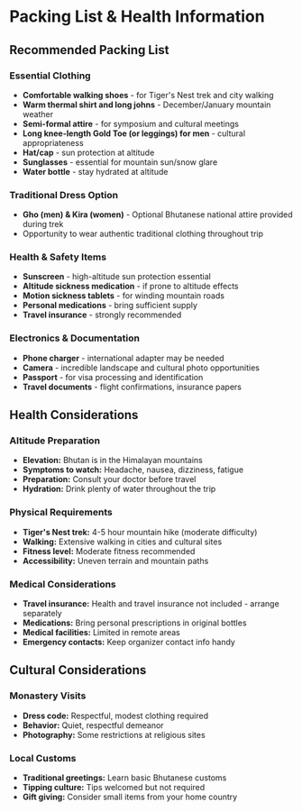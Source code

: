 # Packing List & Health Information

## Recommended Packing List

### Essential Clothing
- **Comfortable walking shoes** - for Tiger's Nest trek and city walking
- **Warm thermal shirt and long johns** - December/January mountain weather
- **Semi-formal attire** - for symposium and cultural meetings
- **Long knee-length Gold Toe (or leggings) for men** - cultural appropriateness
- **Hat/cap** - sun protection at altitude
- **Sunglasses** - essential for mountain sun/snow glare
- **Water bottle** - stay hydrated at altitude

### Traditional Dress Option
- **Gho (men) & Kira (women)** - Optional Bhutanese national attire provided during trek
- Opportunity to wear authentic traditional clothing throughout trip

### Health & Safety Items
- **Sunscreen** - high-altitude sun protection essential
- **Altitude sickness medication** - if prone to altitude effects
- **Motion sickness tablets** - for winding mountain roads
- **Personal medications** - bring sufficient supply
- **Travel insurance** - strongly recommended

### Electronics & Documentation
- **Phone charger** - international adapter may be needed
- **Camera** - incredible landscape and cultural photo opportunities
- **Passport** - for visa processing and identification
- **Travel documents** - flight confirmations, insurance papers

## Health Considerations

### Altitude Preparation
- **Elevation:** Bhutan is in the Himalayan mountains
- **Symptoms to watch:** Headache, nausea, dizziness, fatigue
- **Preparation:** Consult your doctor before travel
- **Hydration:** Drink plenty of water throughout the trip

### Physical Requirements
- **Tiger's Nest trek:** 4-5 hour mountain hike (moderate difficulty)
- **Walking:** Extensive walking in cities and cultural sites
- **Fitness level:** Moderate fitness recommended
- **Accessibility:** Uneven terrain and mountain paths

### Medical Considerations
- **Travel insurance:** Health and travel insurance not included - arrange separately
- **Medications:** Bring personal prescriptions in original bottles
- **Medical facilities:** Limited in remote areas
- **Emergency contacts:** Keep organizer contact info handy

## Cultural Considerations

### Monastery Visits
- **Dress code:** Respectful, modest clothing required
- **Behavior:** Quiet, respectful demeanor
- **Photography:** Some restrictions at religious sites

### Local Customs
- **Traditional greetings:** Learn basic Bhutanese customs
- **Tipping culture:** Tips welcomed but not required
- **Gift giving:** Consider small items from your home country